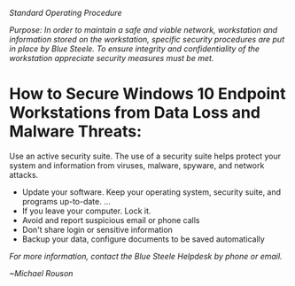 *Standard Operating Procedure*

*Purpose: In order to maintain a safe and viable network, workstation and information stored on the workstation, specific security procedures are put in place by Blue Steele. To ensure integrity and confidentiality of the workstation appreciate security measures must be met.<br>* 

# How to Secure Windows 10 Endpoint Workstations from Data Loss and Malware Threats:

Use an active security suite. The use of a security suite helps protect your system and information from viruses, malware, spyware, and network attacks.<br>
- Update your software. Keep your operating system, security suite, and programs up-to-date. ...
- If you leave your computer. Lock it.
- Avoid and report suspicious email or phone calls
- Don't share login or sensitive information
- Backup your data, configure documents to be saved automatically 



*For more information, contact the Blue Steele Helpdesk by phone or email.* 

*~Michael Rouson*
